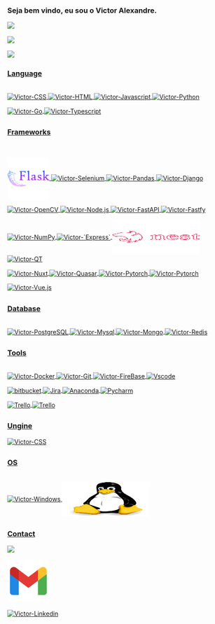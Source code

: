### Seja bem vindo, eu sou o Victor Alexandre.

 <div>
  <a href="https://github.com/VictorAlexandre1986">
  <!--<img height="200em" src="https://github-readme-stats.vercel.app/api?username=VictorAlexandre1986&show_icons=true&theme=dark&include_all_commits=true&count_private=true"/><br>-->
   <img height="400em" src="https://github-readme-stats.vercel.app/api?username=VictorAlexandre1986&show=reviews,discussions_started,discussions_answered,prs_merged,prs_merged_percentage"><p></p>
  <img height="200em" src="https://github-readme-stats.vercel.app/api/top-langs/?username=VictorAlexandre1986&hide_progress=true"><p></p>
  <img height="200em" src="https://github-readme-streak-stats.herokuapp.com/?user=VictorAlexandre1986&amp;theme=radical"
  </div>

  
 ### Language 
 
<div style="display: inline_block"><br>
  <img align="center" alt="Victor-CSS" height="80" width="200" src="https://cdn.jsdelivr.net/gh/devicons/devicon/icons/css3/css3-original-wordmark.svg">
  <img align="center" alt="Victor-HTML" height="80" width="200" src="https://cdn.jsdelivr.net/gh/devicons/devicon/icons/html5/html5-original-wordmark.svg">
  <img align="center" alt="Victor-Javascript" height="80" width="200" src="https://cdn.jsdelivr.net/gh/devicons/devicon/icons/javascript/javascript-original.svg">
  <img align="center" alt="Victor-Python" height="80" width="200" src="https://cdn.jsdelivr.net/gh/devicons/devicon/icons/python/python-original-wordmark.svg">
  <p></p>
  <img align="center" alt="Victor-Go" height="80" width="200" src="https://cdn.jsdelivr.net/gh/devicons/devicon@latest/icons/go/go-original-wordmark.svg">
          
  <img align="center" alt="Victor-Typescript" height="80" width="200" src="https://cdn.jsdelivr.net/gh/devicons/devicon/icons/typescript/typescript-original.svg"> 

</div>
  
 
 
  ##
 
 ### Frameworks
 <div style="display: inline_block"><br><p></p>
    <img align="center" alt="Victor-flask"  src="icons8-flask-96.png">
    <img align="center" alt="Victor-Selenium" height="80" width="200" src="https://cdn.jsdelivr.net/gh/devicons/devicon/icons/selenium/selenium-original.svg">        
    <img align="center" alt="Victor-Pandas" height="80" width="200" src="https://cdn.jsdelivr.net/gh/devicons/devicon/icons/pandas/pandas-original-wordmark.svg"> 
    <img align="center" alt="Victor-Django" height="80" width="200" src="https://cdn.jsdelivr.net/gh/devicons/devicon/icons/django/django-plain-wordmark.svg">
    <p></p>
    <img align="center" alt="Victor-OpenCV" height="80" width="200" src="https://cdn.jsdelivr.net/gh/devicons/devicon/icons/opencv/opencv-original-wordmark.svg">
    <img align="center" alt="Victor-Node.js" height="80" width="200" src="https://cdn.jsdelivr.net/gh/devicons/devicon@latest/icons/nodejs/nodejs-original-wordmark.svg" />
    <img align="center" alt="Victor-FastAPI"  height="80" width="200"  src="https://cdn.jsdelivr.net/gh/devicons/devicon/icons/fastapi/fastapi-original-wordmark.svg">
<!--     <img align="center" alt="Victor-FastAPI"  height="80" width="200"  src="https://cdn.jsdelivr.net/gh/devicons/devicon/icons/fastapi/fastapi-original-wordmark.svg"> -->
    <img align="center" alt="Victor-Fastfy" height="80" width="200" src="https://cdn.jsdelivr.net/gh/devicons/devicon@latest/icons/fastify/fastify-plain-wordmark.svg" />
<!--     <img align="center" alt="Victor-React"  src="react.png" /> -->
  <p></p>
<!--       <img  align="center" alt="Victor-Matplotlib" height="80" width="200" src="https://cdn.jsdelivr.net/gh/devicons/devicon@latest/icons/matplotlib/matplotlib-original-wordmark.svg" /> -->
    <img align="center" alt="Victor-NumPy" height="80" width="200" src="https://cdn.jsdelivr.net/gh/devicons/devicon@latest/icons/numpy/numpy-original-wordmark.svg" /> 
    <img align="center" alt="Victor-`Express`" height="80" width="200" src="https://cdn.jsdelivr.net/gh/devicons/devicon@latest/icons/express/express-original-wordmark.svg" />
    <img align="center" alt="Victor-Nest" height="80" width="200" src="nestjs-line-wordmark.svg"/>   
    <img align="center" alt="Victor-QT" height="80" width="200" src="https://cdn.jsdelivr.net/gh/devicons/devicon/icons/qt/qt-original.svg"/>
<!--     <img align="center" alt="Victor-Electron" height="80" width="200" src="https://cdn.jsdelivr.net/gh/devicons/devicon@latest/icons/electron/electron-original.svg" /> -->
          
<!--       <img align="center" alt="Victor-.net" height="80" width="200" src="https://cdn.jsdelivr.net/gh/devicons/devicon/icons/dot-net/dot-net-original-wordmark.svg">    -->
<!--       <img align="center" alt="Victor-net core" height="80" width="200" src="https://cdn.jsdelivr.net/gh/devicons/devicon/icons/dotnetcore/dotnetcore-original.svg">  -->
  <p></p>
     <img align="center" alt="Victor-Nuxt" height="80" width="200" src="https://cdn.jsdelivr.net/gh/devicons/devicon@latest/icons/nuxtjs/nuxtjs-original-wordmark.svg" />
     <img align="center" alt="Victor-Quasar" height="80" width="200" src="https://cdn.jsdelivr.net/gh/devicons/devicon@latest/icons/quasar/quasar-original-wordmark.svg" />
     <img align="center" alt="Victor-Pytorch" height="80" width="200" src="https://cdn.jsdelivr.net/gh/devicons/devicon@latest/icons/pytorch/pytorch-original-wordmark.svg" />
     <img align="center" alt="Victor-Pytorch" height="80" width="200" src="https://cdn.jsdelivr.net/gh/devicons/devicon@latest/icons/scikitlearn/scikitlearn-original.svg" />
  <p></p>
     <img align="center" alt="Victor-Vue.js"  height="80" width="200" src="https://cdn.jsdelivr.net/gh/devicons/devicon@latest/icons/vuejs/vuejs-original-wordmark.svg" />

   
 </div>
 
 ##
 
  ### Database
 <div style="display: inline_block"><br>
     <img align="center" alt="Victor-PostgreSQL" height="80" width="200" src="https://cdn.jsdelivr.net/gh/devicons/devicon/icons/postgresql/postgresql-plain-wordmark.svg">
     <img align="center" alt="Victor-Mysql" height="80" width="200" src="https://cdn.jsdelivr.net/gh/devicons/devicon/icons/mysql/mysql-plain-wordmark.svg">  
     <img align="center" alt="Victor-Mongo" height="80" width="200" src="https://cdn.jsdelivr.net/gh/devicons/devicon/icons/mongodb/mongodb-original-wordmark.svg">
     <img align="center" alt="Victor-Redis" height="80" width="200" src="https://cdn.jsdelivr.net/gh/devicons/devicon/icons/redis/redis-original-wordmark.svg">
     

  
 </div>
 
 ##
 
   ### Tools
 <div style="display: inline_block"><br>
     <img align="center" alt="Victor-Docker" height="80" width="200" src="https://cdn.jsdelivr.net/gh/devicons/devicon/icons/docker/docker-original-wordmark.svg">
     <img align="center" alt="Victor-Git" height="80" width="200" src="https://cdn.jsdelivr.net/gh/devicons/devicon/icons/git/git-original-wordmark.svg">         
     <img align="center" alt="Victor-FireBase" height="80" width="200" src="https://cdn.jsdelivr.net/gh/devicons/devicon/icons/firebase/firebase-plain-wordmark.svg">
<!--      <img align="center" alt="Victor-AWS" height="80" width="200" src="amazonwebservices-original-wordmark.svg"> -->
     <img align="center" height="80" width="200"align="center" alt="Vscode" src="https://cdn.jsdelivr.net/gh/devicons/devicon@latest/icons/vscode/vscode-original-wordmark.svg" />

  <p></p>
     <img align="center" alt="bitbucket" height="80" width="200" src="https://cdn.jsdelivr.net/gh/devicons/devicon@latest/icons/bitbucket/bitbucket-original-wordmark.svg" />
     <img align="center" alt="Jira" height="80" width="200" src="https://cdn.jsdelivr.net/gh/devicons/devicon@latest/icons/jira/jira-original-wordmark.svg" />
     <img  align="center" alt="Anaconda" height="80" width="200" src="https://cdn.jsdelivr.net/gh/devicons/devicon@latest/icons/anaconda/anaconda-original-wordmark.svg" />
     <img align="center" alt="Pycharm" height="80" width="200"  src="https://cdn.jsdelivr.net/gh/devicons/devicon@latest/icons/pycharm/pycharm-original.svg" />
  <p></p>
     <img align="center" alt="Trello" height="80" width="200" src="https://cdn.jsdelivr.net/gh/devicons/devicon@latest/icons/trello/trello-original-wordmark.svg" />
<!--      <img align="center" alt="Trello" height="80" width="200" src="https://cdn.jsdelivr.net/gh/devicons/devicon@latest/icons/kubernetes/kubernetes-original.svg" /> -->
<!--      <img align="center" alt="Trello" height="80" width="200" src="https://cdn.jsdelivr.net/gh/devicons/devicon@latest/icons/rabbitmq/rabbitmq-original-wordmark.svg" /> -->
     <img align="center" alt="Trello" height="80" width="200" src="https://cdn.jsdelivr.net/gh/devicons/devicon@latest/icons/swagger/swagger-original-wordmark.svg" />
          


 </div>
 
 ##

### Ungine
  <div>
      <img align="center" alt="Victor-CSS" height="80" width="200" src="https://cdn.jsdelivr.net/gh/devicons/devicon@latest/icons/godot/godot-original-wordmark.svg" />
<!--       <img align="center" alt="Victor-CSS" height="80" width="200"  src="https://cdn.jsdelivr.net/gh/devicons/devicon@latest/icons/unity/unity-original-wordmark.svg" /> -->
          
  </div>        

 ##
 
 ### OS
  <div style="display: inline_block"><br>
     <img align="center" alt="Victor-Windows" height="80" width="100" src="https://cdn.jsdelivr.net/gh/devicons/devicon/icons/windows8/windows8-original.svg"> 
     <img align="center" alt="Victor-Nest" height="80" width="200" src="linux.svg"> 
 </div>
 

 
 ##
 
 ### Contact
  <div style="display: block"> 
  <a href="https://victoralexandre29051986.medium.com/atalhos-úteis-para-vs-code-6530769eac5d" target="_blank"><img src="https://img.shields.io/badge/Medium-12100E?style=for-the-badge&logo=medium&logoColor=white"></a>
   <p></p>
  <a href = "mailto:victoralexandre29051986@gmail.com"><img src="icons8-gmail-96.png"></a>
   <p></p>
  <a href="https://www.linkedin.com/in/victor-alexandre-017024202/" target="_blank"><img align="center" alt="Victor-Linkedin" height="60" width="100" src="https://cdn.jsdelivr.net/gh/devicons/devicon/icons/linkedin/linkedin-original.svg"></a> 
  </div>
  
          
 
 
  

